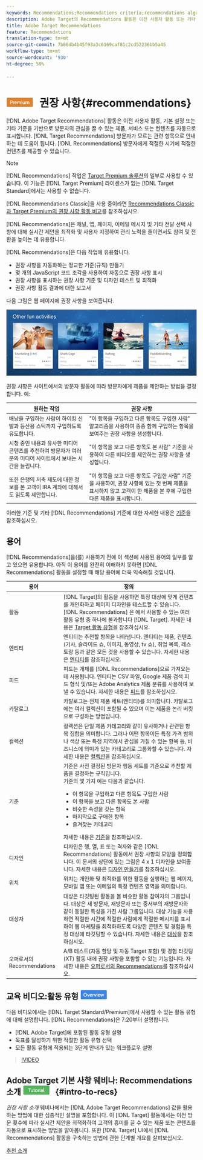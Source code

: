 ```yaml
---
keywords: Recommendations;Recommendations criteria;recommendations algorithms;recommendations activity;criteria;recommendations targeting;recs
description: Adobe Target의 Recommendations 활동은 이전 사용자 활동 또는 기타 알고리즘을 기반으로 고객의 관심을 끌 수 있는 제품 또는 컨텐츠를 자동으로 표시합니다. 권장 사항은 고객이 모를 수 있는 관련 항목을 고객에게 표시하는 데 도움이 됩니다.
title: Adobe Target Recommendations
feature: Recommendations
translation-type: tm+mt
source-git-commit: 7b86db4b45f93a3c6169caf81c2cd52236bb5a45
workflow-type: tm+mt
source-wordcount: '930'
ht-degree: 59%

---
```



# ![PREMIUM](/help/assets/premium.png) 권장 사항{#recommendations}

[!DNL Adobe Target Recommendations] 활동은 이전 사용자 활동, 기본 설정 또는 기타 기준을 기반으로 방문자의 관심을 끌 수 있는 제품, 서비스 또는 컨텐츠를 자동으로 표시합니다. [!DNL Target Recommendations] 방문자가 모르는 관련 항목으로 안내하는 데 도움이 됩니다. [!DNL Recommendations] 방문자에게 적절한 시기에 적절한 컨텐츠를 제공할 수 있습니다.

>[!NOTE]
>
>[!DNL Recommendations] 작업은 [Target Premium 솔루션](/help/c-intro/intro.md#premium)의 일부로 사용할 수 있습니다. 이 기능은 [!DNL Target Premium] 라이센스가 없는 [!DNL Target Standard]에서는 사용할 수 없습니다.
>
>[!DNL Recommendations Classic]을 사용 중이라면 [Recommendations Classic과 Target Premium의 권장 사항 활동 비교](/help/c-recommendations/c-recommendations-faq/recommendations-classic-versus-recommendations-activities-target-premium.md#concept_A80223EF66634EA380580C2823A581C5)를 참조하십시오.

[!DNL Recommendations]은 채널, 앱, 페이지, 이메일 메시지 및 기타 전달 선택 사항에 대해 실시간 제안을 최적화 및 사용자 지정하여 관리 노력을 줄이면서도 참여 및 전환을 높이는 데 유용합니다.

[!DNL Recommendations]은 다음 작업에 유용합니다.

* 권장 사항을 자동화하는 정교한 기준(규칙) 만들기
* 몇 개의 JavaScript 코드 조각을 사용하여 자동으로 권장 사항 표시
* 권장 사항을 표시하는 권장 사항 기준 및 디자인 테스트 및 최적화
* 권장 사항 활동 결과에 대한 보고서

다음 그림은 웹 페이지에 권장 사항을 보여줍니다.

![](assets/velocity_example.png)

권장 사항은 사이트에서의 방문자 활동에 따라 방문자에게 제품을 제안하는 방법을 결정합니다. 예:

| 원하는 작업 | 권장 사항 |
|--- |--- |
| 배낭을 구입하는 사람이 하이킹 신발과 등산용 스틱까지 구입하도록 유도합니다. | &quot;이 항목을 구입하고 다른 항목도 구입한 사람&quot; 알고리즘을 사용하여 종종 함께 구입하는 항목을 보여주는 권장 사항을 생성합니다. |
| 시청 중인 내용과 유사한 미디어 콘텐츠를 추천하여 방문자가 여러분의 미디어 사이트에서 보내는 시간을 늘립니다. | &quot;이 항목을 보고 다른 항목도 본 사람&quot; 기준을 사용하여 다른 비디오를 제안하는 권장 사항을 생성합니다. |
| 또한 은행의 저축 제도에 대한 정보를 본 고객이 IRA 계좌에 대해서도 읽도록 제안합니다. | &quot;이 항목을 보고 다른 항목도 구입한 사람&quot; 기준을 사용하여, 권장 사항에 있는 첫 번째 제품을 표시하지 않고 고객이 한 제품을 본 후에 구입한 다른 제품을 표시합니다. |

이러한 기준 및 기타 [!DNL Recommendations] 기준에 대한 자세한 내용은 [기준](/help/c-recommendations/c-algorithms/algorithms.md)을 참조하십시오.

## 용어

[!DNL Recommendations]을(를) 사용하기 전에 이 섹션에 사용된 용어의 일부를 알고 있으면 유용합니다. 아직 이 용어를 완전히 이해하지 못하면 [!DNL Recommendations] 활동을 설정할 때 해당 용어에 더욱 익숙해질 것입니다.

| 용어 | 정의 |
| --- | --- |
| 활동 | [!DNL Target]의 활동을 사용하면 특정 대상에 맞게 컨텐츠를 개인화하고 페이지 디자인을 테스트할 수 있습니다. [!DNL Recommendations] 은 에서 사용할 수 있는 여러 활동 유형 중 하나에 불과합니다 [!DNL Target]. 자세한 내용은 [Target 활동 유형](/help/c-activities/target-activities-guide.md)을 참조하십시오. |
| 엔티티 | 엔티티는 추천할 항목을 나타냅니다. 엔티티는 제품, 컨텐츠(기사, 슬라이드 쇼, 이미지, 동영상, tv 쇼), 취업 목록, 레스토랑 등과 같은 모든 것을 사용할 수 있습니다. 자세한 내용은 [엔티티](/help/c-recommendations/c-products/products.md)를 참조하십시오. |
| 피드 | 피드는 개체를 [!DNL Recommendations]으로 가져오는 데 사용됩니다. 엔티티는 CSV 파일, Google 제품 검색 피드 형식 및/또는 Adobe Analytics 제품 분류를 사용하여 보낼 수 있습니다. 자세한 내용은 [피드](/help/c-recommendations/c-products/feeds.md)를 참조하십시오. |
| 카탈로그 | 카탈로그는 전체 제품 세트(엔티티)를 의미합니다. 카탈로그에는 여러 컬렉션이 포함될 수 있으며 이는 제품을 논리 버킷으로 구성하는 방법입니다. |
| 컬렉션 | 컬렉션은 단일 제품 카테고리와 같이 유사하거나 관련된 항목 집합을 의미합니다. 그러나 어떤 항목이든 특정 가격 범위나 색상 또는 특정 지역에서 관심을 가질 수 있는 항목 등, 비즈니스에 의미가 있는 카테고리로 그룹화할 수 있습니다. 자세한 내용은 [컬렉션](/help/c-recommendations/c-products/collections.md)을 참조하십시오. |
| 기준 | 기준은 사전 결정된 방문자 행동 세트를 기준으로 추천할 제품을 결정하는 규칙입니다.<br>기준의 몇 가지 예는 다음과 같습니다. <ul><li>이 항목을 구입하고 다른 항목도 구입한 사람</li><li>이 항목을 보고 다른 항목도 본 사람</li><li>비슷한 속성을 갖는 항목</li><li>마지막으로 구매한 항목</li><li>즐겨찾는 카테고리</li></ul>  자세한 내용은 [기준](/help/c-recommendations/c-algorithms/algorithms.md)을 참조하십시오. |
| 디자인 | 디자인은 행, 열, 표 또는 격자와 같은 [!DNL Recommendations] 활동에서 권장 사항의 모양을 정의합니다. 이 문서의 상단에 있는 그림은 4 x 1 디자인을 보여줍니다. 자세한 내용은 [디자인 만들기](/help/c-recommendations/c-design-overview/create-design.md)를 참조하십시오. |
| 위치 | 위치는 개인화 및 최적화를 위한 활동을 실행하는 웹 페이지, 모바일 앱 또는 이메일의 특정 컨텐츠 영역을 의미합니다. |
| 대상자 | 대상은 타깃팅된 활동을 볼 비슷한 활동 참여자의 그룹입니다. 대상은 새 방문자, 재방문자 또는 중서부의 재방문자와 같이 동일한 특성을 가진 사람 그룹입니다. 대상 기능을 사용하면 적절한 시간에 적절한 사람에게 적절한 메시지를 표시하여 웹 마케팅을 최적화하도록 다양한 콘텐츠 및 경험을 특정 대상에 타깃팅할 수 있습니다. 자세한 내용은 [대상](/help/c-target/target.md)을 참조하십시오. |
| 오퍼로서의 Recommendations | A/B 테스트(자동 할당 및 자동 Target 포함) 및 경험 타깃팅(XT) 활동 내에 권장 사항을 포함할 수 있는 기능입니다. 자세한 내용은 [오퍼로서의 Recommendations](/help/c-recommendations/recommendations-as-an-offer.md)를 참조하십시오. |

## 교육 비디오:활동 유형 ![개요 배지](/help/assets/overview.png)

다음 비디오에서는 [!DNL Target Standard/Premium]에서 사용할 수 있는 활동 유형에 대해 설명합니다. [!DNL Recommendations]은 7:20부터 설명합니다.

* [!DNL Adobe Target]에 포함된 활동 유형 설명
* 목표를 달성하기 위한 적절한 활동 유형 선택
* 모든 활동 유형에 적용되는 3단계 안내가 있는 워크플로우 설명

>[!VIDEO](https://video.tv.adobe.com/v/17386)

## Adobe Target 기본 사항 웨비나: Recommendations 소개 ![자습서 배지](/help/assets/tutorial.png) {#intro-to-recs}

*권장 사항 소개* 웨비나에서는 [!DNL Adobe Target Recommendations] 값을 활용하는 방법에 대한 심층적인 설명을 포함합니다. 이 [!DNL Target] 활동에서는 이전 방문 횟수에 따라 실시간 제안을 최적화하여 고객의 흥미를 끌 수 있는 제품 또는 콘텐츠를 자동으로 표시하는 방법을 알아봅니다. 또한 [!DNL Target] UI에서 [!DNL Recommendations] 활동을 구축하는 방법에 관한 단계별 개요를 살펴보십시오.

[추천 소개](https://adobecustomersuccess.adobeconnect.com/p8gt31drhs3e/?OWASP_CSRFTOKEN=4bd6cac5d0806167ee0a5449ba93d6300548d09c922bcb751c38973897a5703a)